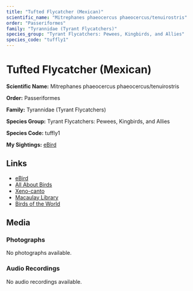 ```yaml
---
title: "Tufted Flycatcher (Mexican)"
scientific_name: "Mitrephanes phaeocercus phaeocercus/tenuirostris"
order: "Passeriformes"
family: "Tyrannidae (Tyrant Flycatchers)"
species_group: "Tyrant Flycatchers: Pewees, Kingbirds, and Allies"
species_code: "tuffly1"
---
```


# Tufted Flycatcher (Mexican)

**Scientific Name:** Mitrephanes phaeocercus phaeocercus/tenuirostris

**Order:** Passeriformes

**Family:** Tyrannidae (Tyrant Flycatchers)

**Species Group:** Tyrant Flycatchers: Pewees, Kingbirds, and Allies

**Species Code:** tuffly1

**My Sightings:** [eBird](https://ebird.org/lifelist?r=world&time=life&spp=tuffly1)

## Links
* [eBird](https://ebird.org/species/tuffly1) 
* [All About Birds](https://www.allaboutbirds.org/guide/tuffly1) 
* [Xeno-canto](https://www.xeno-canto.org/species/mitrephanes-phaeocercus-phaeocercus/tenuirostris) 
* [Macaulay Library](https://search.macaulaylibrary.org/catalog?taxonCode=tuffly1&sort=rating_rank_desc)
* [Birds of the World](https://birdsoftheworld.org/bow/species/tuffly1)

## Media
### Photographs
No photographs available.

### Audio Recordings
No audio recordings available.
